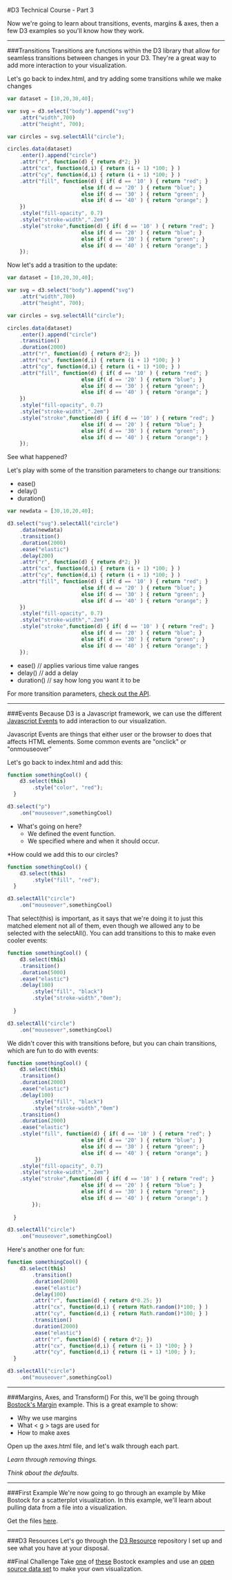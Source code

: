 #D3 Technical Course - Part 3

Now we're going to learn about transitions, events, margins & axes, then a few D3 examples so you'll know how they work.

--- 

###Transitions
Transitions are functions within the D3 library that allow for seamless transitions between changes in your D3. They're a great way to add more interaction to your visualization. 

Let's go back to index.html, and try adding some transitions while we make changes
```javascript
var dataset = [10,20,30,40];

var svg = d3.select("body").append("svg")
    .attr("width",700)
    .attr("height", 700);

var circles = svg.selectAll("circle");

circles.data(dataset)
    .enter().append("circle")
    .attr("r", function(d) { return d*2; })
    .attr("cx", function(d,i) { return (i + 1) *100; } )
    .attr("cy", function(d,i) { return (i + 1) *100; } )
    .attr("fill", function(d) { if( d == '10' ) { return "red"; } 
                        else if( d == '20' ) { return "blue"; }
                        else if( d == '30' ) { return "green"; }
                        else if( d == '40' ) { return "orange"; }
    })
    .style("fill-opacity", 0.7)
    .style("stroke-width",".2em")
    .style("stroke",function(d) { if( d == '10' ) { return "red"; } 
                        else if( d == '20' ) { return "blue"; }
                        else if( d == '30' ) { return "green"; }
                        else if( d == '40' ) { return "orange"; }
    }); 
```

Now let's add a trasition to the update:
```javascript
var dataset = [10,20,30,40];

var svg = d3.select("body").append("svg")
    .attr("width",700)
    .attr("height", 700);

var circles = svg.selectAll("circle");

circles.data(dataset)
    .enter().append("circle")
    .transition()
    .duration(2000)
    .attr("r", function(d) { return d*2; })
    .attr("cx", function(d,i) { return (i + 1) *100; } )
    .attr("cy", function(d,i) { return (i + 1) *100; } )
    .attr("fill", function(d) { if( d == '10' ) { return "red"; } 
                        else if( d == '20' ) { return "blue"; }
                        else if( d == '30' ) { return "green"; }
                        else if( d == '40' ) { return "orange"; }
    })
    .style("fill-opacity", 0.7)
    .style("stroke-width",".2em")
    .style("stroke",function(d) { if( d == '10' ) { return "red"; } 
                        else if( d == '20' ) { return "blue"; }
                        else if( d == '30' ) { return "green"; }
                        else if( d == '40' ) { return "orange"; }
    });
```

See what happened? 

Let's play with some of the transition parameters to change our transitions:
* ease()
* delay()
* duration()

```javascript
var newdata = [30,10,20,40];

d3.select("svg").selectAll("circle")
    .data(newdata)
    .transition()
    .duration(2000)
    .ease("elastic")
    .delay(200)
    .attr("r", function(d) { return d*2; })
    .attr("cx", function(d,i) { return (i + 1) *100; } )
    .attr("cy", function(d,i) { return (i + 1) *100; } )
    .attr("fill", function(d) { if( d == '10' ) { return "red"; } 
                        else if( d == '20' ) { return "blue"; }
                        else if( d == '30' ) { return "green"; }
                        else if( d == '40' ) { return "orange"; }
    })
    .style("fill-opacity", 0.7)
    .style("stroke-width",".2em")
    .style("stroke",function(d) { if( d == '10' ) { return "red"; } 
                        else if( d == '20' ) { return "blue"; }
                        else if( d == '30' ) { return "green"; }
                        else if( d == '40' ) { return "orange"; }
    });
```
* ease() // applies various time value ranges
* delay() // add a delay 
* duration() // say how long you want it to be

For more transition parameters, [check out the API](https://github.com/mbostock/d3/wiki/API-Reference#d3-core).

---
###Events
Because D3 is a Javascript framework, we can use the different [Javascript Events](http://www.w3schools.com/js/js_events.asp) to add interaction to our visualization.

Javascript Events are things that either user or the browser to does that affects HTML elements. Some common events are "onclick" or "onmouseover"

Let's go back to index.html and add this:
```javascript
function somethingCool() {
    d3.select(this)
        .style("color", "red");
  }

d3.select("p")
    .on("mouseover",somethingCool)
```
* What's going on here?
    * We defined the event function.
    * We specified where and when it should occur.

*How could we add this to our circles?
```javascript
function somethingCool() {
    d3.select(this)
        .style("fill", "red");
  }

d3.selectAll("circle")
    .on("mouseover",somethingCool)
```
That select(this) is important, as it says that we're doing it to just this matched element not all of them, even though we allowed any to be selected with the selectAll(). You can add transitions to this to make even cooler events:
```javascript
function somethingCool() {
    d3.select(this)
    .transition()
    .duration(5000)
    .ease("elastic")
    .delay(100)
        .style("fill", "black")
        .style("stroke-width","0em");
      
  }

d3.selectAll("circle")
    .on("mouseover",somethingCool)

```
We didn't cover this with transitions before, but you can chain transitions, which are fun to do with events:
```javascript
function somethingCool() {
    d3.select(this)
    .transition()
    .duration(2000)
    .ease("elastic")
    .delay(100)
        .style("fill", "black")
        .style("stroke-width","0em")
    .transition()
    .duration(2000)
    .ease("elastic")
    .style("fill", function(d) { if( d == '10' ) { return "red"; } 
                        else if( d == '20' ) { return "blue"; }
                        else if( d == '30' ) { return "green"; }
                        else if( d == '40' ) { return "orange"; }
         })
    .style("fill-opacity", 0.7)
    .style("stroke-width",".2em")
    .style("stroke",function(d) { if( d == '10' ) { return "red"; } 
                        else if( d == '20' ) { return "blue"; }
                        else if( d == '30' ) { return "green"; }
                        else if( d == '40' ) { return "orange"; }
        });
      
  }

d3.selectAll("circle")
    .on("mouseover",somethingCool)
```
Here's another one for fun:

```javascript
function somethingCool() {
    d3.select(this)
        .transition()
        .duration(2000)
        .ease("elastic")
        .delay(100)
        .attr("r", function(d) { return d*0.25; })
        .attr("cx", function(d,i) { return Math.random()*100; } )
        .attr("cy", function(d,i) { return Math.random()*100; } )
        .transition()
        .duration(2000)
        .ease("elastic")
        .attr("r", function(d) { return d*2; })
        .attr("cx", function(d,i) { return (i + 1) *100; } )
        .attr("cy", function(d,i) { return (i + 1) *100; } );
  }

d3.selectAll("circle")
    .on("mouseover",somethingCool)
```

---
###Margins, Axes, and Transform() 
For this, we'll be going through [Bostock's Margin](http://bl.ocks.org/mbostock/3019563) example. This is a great example to show:
- Why we use margins
- What < g > tags are used for
- How to make axes

Open up the axes.html file, and let's walk through each part. 

*Learn through removing things.*

*Think about the defaults.*

---
###First Example
We're now going to go through an example by Mike Bostock for a scatterplot visualization. In this example, we'll learn about pulling data from a file into a visualization.

Get the files [here](http://bl.ocks.org/mbostock/3887118).

---
###D3 Resources
Let's go through the [D3 Resource](/Resources.md) repository I set up and see what you have at your disposal.

##Final Challenge
Take [one](http://bl.ocks.org/mbostock/3887118) of [these](http://bl.ocks.org/mbostock/3885304) Bostock examples and use an [open source data set](https://nycopendata.socrata.com/) to make your own visualization.







